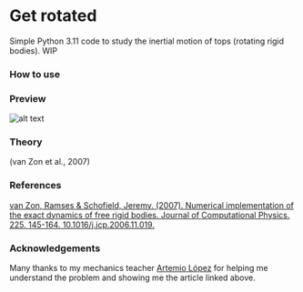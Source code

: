 # Get rotated
Simple Python 3.11 code to study the inertial motion of tops (rotating rigid bodies). WIP

### How to use

### Preview
![alt text]()

### Theory
(van Zon et al., 2007)

### References
[van Zon, Ramses & Schofield, Jeremy. (2007). Numerical implementation of the exact dynamics of free rigid bodies. Journal of Computational Physics. 225. 145-164. 10.1016/j.jcp.2006.11.019.](https://www.researchgate.net/publication/222535012_Numerical_implementation_of_the_exact_dynamics_of_free_rigid_bodies)

### Acknowledgements
Many thanks to my mechanics teacher [Artemio López](http://jacobi.fis.ucm.es/artemio/UCM/English.html) for helping me understand the problem and showing me the article linked above.